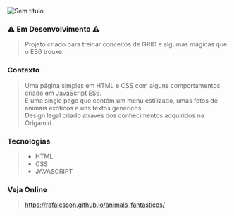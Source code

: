 ![Sem título](https://user-images.githubusercontent.com/96597279/175747229-96984853-7d35-413c-95bc-d3920e25e0d3.png)

### ⚠️ Em Desenvolvimento ⚠️
> Projeto criado para treinar conceitos de GRID e algumas mágicas que o ES6 trouxe.

### Contexto
> Uma página simples em HTML e CSS com alguns comportamentos criado em JavaScript ES6. <br>
> É uma single page que contém um menu estilizado, umas fotos de animais exóticos e uns textos genéricos. <br>
> Design legal criado através dos conhecimentos adquiridos na Origamid.

### Tecnologias
>+ HTML
>+ CSS
>+ JAVASCRIPT

### Veja Online
> https://rafalesson.github.io/animais-fantasticos/
